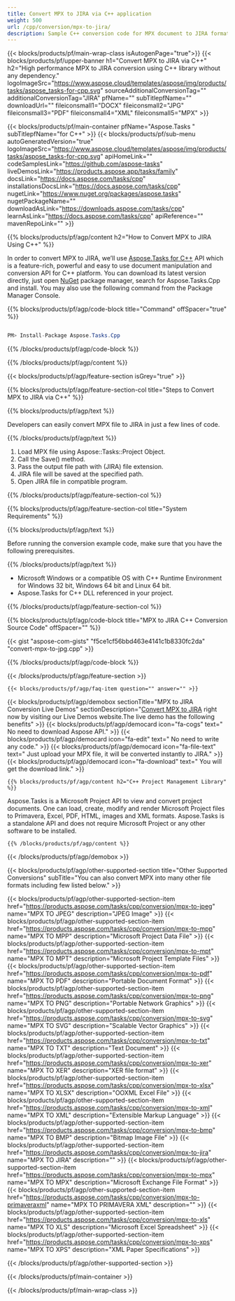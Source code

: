 ```yaml
---
title: Convert MPX to JIRA via C++ application 
weight: 500
url: /cpp/conversion/mpx-to-jira/ 
description: Sample C++ conversion code for MPX document to JIRA format. Use example code for batch MPX to JIRA conversion within any C++ Application.
---
```


{{< blocks/products/pf/main-wrap-class isAutogenPage="true">}}
{{< blocks/products/pf/upper-banner h1="Convert MPX to JIRA via C++" h2="High performance MPX to JIRA conversion using C++ library without any dependency." logoImageSrc="https://www.aspose.cloud/templates/aspose/img/products/tasks/aspose_tasks-for-cpp.svg" sourceAdditionalConversionTag="" additionalConversionTag="JIRA" pfName="" subTitlepfName="" downloadUrl="" fileiconsmall1="DOCX" fileiconsmall2="JPG" fileiconsmall3="PDF" fileiconsmall4="XML" fileiconsmall5="MPX" >}}

{{< blocks/products/pf/main-container pfName="Aspose.Tasks " subTitlepfName="for C++" >}}
{{< blocks/products/pf/sub-menu autoGeneratedVersion="true" logoImageSrc="https://www.aspose.cloud/templates/aspose/img/products/tasks/aspose_tasks-for-cpp.svg" apiHomeLink="" codeSamplesLink="https://github.com/aspose-tasks" liveDemosLink="https://products.aspose.app/tasks/family" docsLink="https://docs.aspose.com/tasks/cpp" installationsDocsLink="https://docs.aspose.com/tasks/cpp" nugetLink="https://www.nuget.org/packages/aspose.tasks" nugetPackageName="" downloadAsLink="https://downloads.aspose.com/tasks/cpp" learnAsLink="https://docs.aspose.com/tasks/cpp" apiReference="" mavenRepoLink="" >}}

{{% blocks/products/pf/agp/content h2="How to Convert MPX to JIRA Using C++" %}}

 In order to convert MPX to JIRA, we’ll use
 [Aspose.Tasks for C++](https://products.aspose.com/tasks/cpp) 
 API which is a feature-rich, powerful and easy to use document manipulation and conversion API for C++ platform. You can download its latest version directly, just open
 [NuGet](https://www.nuget.org/packages/aspose.tasks) 
 package manager, search for
 Aspose.Tasks.Cpp 
 and install. You may also use the following command from the Package Manager Console.

{{% blocks/products/pf/agp/code-block title="Command" offSpacer="true" %}}

```cs

PM> Install-Package Aspose.Tasks.Cpp

```

{{% /blocks/products/pf/agp/code-block %}}

{{% /blocks/products/pf/agp/content %}}

{{< blocks/products/pf/agp/feature-section isGrey="true" >}}

{{% blocks/products/pf/agp/feature-section-col title="Steps to Convert MPX to JIRA via C++" %}}

{{% blocks/products/pf/agp/text %}}

 Developers can easily convert MPX file to JIRA in just a few lines of code.

{{% /blocks/products/pf/agp/text %}}

1.  Load MPX file using Aspose::Tasks::Project Object.
1.  Call the Save() method.
1.  Pass the output file path with (JIRA) file extension.
1.  JIRA file will be saved at the specified path.
1.  Open JIRA file in compatible program.

{{% /blocks/products/pf/agp/feature-section-col %}}

{{% blocks/products/pf/agp/feature-section-col title="System Requirements" %}}

{{% blocks/products/pf/agp/text %}}

 Before running the conversion example code, make sure that you have the following prerequisites.

{{% /blocks/products/pf/agp/text %}}

- Microsoft Windows or a compatible OS with C++ Runtime Environment for Windows 32 bit, Windows 64 bit and Linux 64 bit.
- Aspose.Tasks for C++ DLL referenced in your project.

{{% /blocks/products/pf/agp/feature-section-col %}}

{{% blocks/products/pf/agp/code-block title="MPX to JIRA C++ Conversion Source Code" offSpacer="" %}}

{{< gist "aspose-com-gists" "f5ce1cf56bbd463e4141c1b8330fc2da" "convert-mpx-to-jpg.cpp" >}}

{{% /blocks/products/pf/agp/code-block %}}

{{< /blocks/products/pf/agp/feature-section >}}

    {{< blocks/products/pf/agp/faq-item question="" answer="" >}}
 

<!-- aboutfile Starts -->

{{< blocks/products/pf/agp/demobox sectionTitle="MPX to JIRA Conversion Live Demos" sectionDescription="[Convert MPX to JIRA](https://products.aspose.app/tasks/conversion/MPX-to-jira) right now by visiting our Live Demos website.The live demo has the following benefits" >}}
        {{< blocks/products/pf/agp/democard icon="fa-cogs" text=" No need to download Aspose API." >}}
        {{< blocks/products/pf/agp/democard icon="fa-edit" text=" No need to write any code." >}}
        {{< blocks/products/pf/agp/democard icon="fa-file-text" text=" Just upload your MPX file, it will be converted instantly to JIRA." >}}
        {{< blocks/products/pf/agp/democard icon="fa-download" text=" You will get the download link." >}}

    {{% blocks/products/pf/agp/content h2="C++ Project Management Library" %}}

 Aspose.Tasks is a Microsoft Project API to view and convert project documents. One can load, create, modify and render Microsoft Project files to Primavera, Excel, PDF, HTML, images and XML formats. Aspose.Tasks is a standalone API and does not require Microsoft Project or any other software to be installed.  



    {{% /blocks/products/pf/agp/content %}}

{{< /blocks/products/pf/agp/demobox >}}

<!-- aboutfile Ends -->

{{< blocks/products/pf/agp/other-supported-section title="Other Supported Conversions" subTitle="You can also convert MPX into many other file formats including few listed below." >}}

{{< blocks/products/pf/agp/other-supported-section-item href="https://products.aspose.com/tasks/cpp/conversion/mpx-to-jpeg" name="MPX TO JPEG" description="JPEG Image" >}}
{{< blocks/products/pf/agp/other-supported-section-item href="https://products.aspose.com/tasks/cpp/conversion/mpx-to-mpp" name="MPX TO MPP" description="Microsoft Project Data File" >}}
{{< blocks/products/pf/agp/other-supported-section-item href="https://products.aspose.com/tasks/cpp/conversion/mpx-to-mpt" name="MPX TO MPT" description="Microsoft Project Template Files" >}}
{{< blocks/products/pf/agp/other-supported-section-item href="https://products.aspose.com/tasks/cpp/conversion/mpx-to-pdf" name="MPX TO PDF" description="Portable Document Format" >}}
{{< blocks/products/pf/agp/other-supported-section-item href="https://products.aspose.com/tasks/cpp/conversion/mpx-to-png" name="MPX TO PNG" description="Portable Network Graphics" >}}
{{< blocks/products/pf/agp/other-supported-section-item href="https://products.aspose.com/tasks/cpp/conversion/mpx-to-svg" name="MPX TO SVG" description="Scalable Vector Graphics" >}}
{{< blocks/products/pf/agp/other-supported-section-item href="https://products.aspose.com/tasks/cpp/conversion/mpx-to-txt" name="MPX TO TXT" description="Text Document" >}}
{{< blocks/products/pf/agp/other-supported-section-item href="https://products.aspose.com/tasks/cpp/conversion/mpx-to-xer" name="MPX TO XER" description="XER file format" >}}
{{< blocks/products/pf/agp/other-supported-section-item href="https://products.aspose.com/tasks/cpp/conversion/mpx-to-xlsx" name="MPX TO XLSX" description="OOXML Excel File" >}}
{{< blocks/products/pf/agp/other-supported-section-item href="https://products.aspose.com/tasks/cpp/conversion/mpx-to-xml" name="MPX TO XML" description="Extensible Markup Language" >}}
{{< blocks/products/pf/agp/other-supported-section-item href="https://products.aspose.com/tasks/cpp/conversion/mpx-to-bmp" name="MPX TO BMP" description="Bitmap Image File" >}}
{{< blocks/products/pf/agp/other-supported-section-item href="https://products.aspose.com/tasks/cpp/conversion/mpx-to-jira" name="MPX TO JIRA" description="" >}}
{{< blocks/products/pf/agp/other-supported-section-item href="https://products.aspose.com/tasks/cpp/conversion/mpx-to-mpx" name="MPX TO MPX" description="Microsoft Exchange File Format" >}}
{{< blocks/products/pf/agp/other-supported-section-item href="https://products.aspose.com/tasks/cpp/conversion/mpx-to-primaveraxml" name="MPX TO PRIMAVERA XML" description="" >}}
{{< blocks/products/pf/agp/other-supported-section-item href="https://products.aspose.com/tasks/cpp/conversion/mpx-to-xls" name="MPX TO XLS" description="Microsoft Excel Spreadsheet" >}}
{{< blocks/products/pf/agp/other-supported-section-item href="https://products.aspose.com/tasks/cpp/conversion/mpx-to-xps" name="MPX TO XPS" description="XML Paper Specifications" >}}

{{< /blocks/products/pf/agp/other-supported-section >}}

{{< /blocks/products/pf/main-container >}}
    
{{< /blocks/products/pf/main-wrap-class >}}